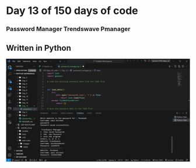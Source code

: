 # Day 13 of 150 days of code
### Password Manager <b>Trendswave Pmanager</b>
## Written in Python
<img src="password.png" alt=" picture">